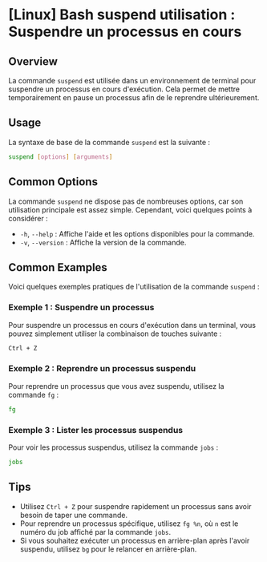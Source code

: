 # [Linux] Bash suspend utilisation : Suspendre un processus en cours

## Overview
La commande `suspend` est utilisée dans un environnement de terminal pour suspendre un processus en cours d'exécution. Cela permet de mettre temporairement en pause un processus afin de le reprendre ultérieurement.

## Usage
La syntaxe de base de la commande `suspend` est la suivante :

```bash
suspend [options] [arguments]
```

## Common Options
La commande `suspend` ne dispose pas de nombreuses options, car son utilisation principale est assez simple. Cependant, voici quelques points à considérer :

- `-h`, `--help` : Affiche l'aide et les options disponibles pour la commande.
- `-v`, `--version` : Affiche la version de la commande.

## Common Examples
Voici quelques exemples pratiques de l'utilisation de la commande `suspend` :

### Exemple 1 : Suspendre un processus
Pour suspendre un processus en cours d'exécution dans un terminal, vous pouvez simplement utiliser la combinaison de touches suivante :

```bash
Ctrl + Z
```

### Exemple 2 : Reprendre un processus suspendu
Pour reprendre un processus que vous avez suspendu, utilisez la commande `fg` :

```bash
fg
```

### Exemple 3 : Lister les processus suspendus
Pour voir les processus suspendus, utilisez la commande `jobs` :

```bash
jobs
```

## Tips
- Utilisez `Ctrl + Z` pour suspendre rapidement un processus sans avoir besoin de taper une commande.
- Pour reprendre un processus spécifique, utilisez `fg %n`, où `n` est le numéro du job affiché par la commande `jobs`.
- Si vous souhaitez exécuter un processus en arrière-plan après l'avoir suspendu, utilisez `bg` pour le relancer en arrière-plan.